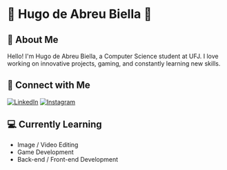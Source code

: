 # 🏁 Hugo de Abreu Biella 🏁

## 🚀 About Me

Hello! I'm Hugo de Abreu Biella, a Computer Science student at UFJ. I love working on innovative projects, gaming, and constantly learning new skills.

## 🔗 Connect with Me

[![LinkedIn](https://img.shields.io/badge/LinkedIn-0077B5?style=for-the-badge&logo=linkedin&logoColor=white)](https://www.linkedin.com/in/hugobiella/)
[![Instagram](https://img.shields.io/badge/Instagram-E4405F?style=for-the-badge&logo=instagram&logoColor=white)](https://www.instagram.com/hugobiella/)

## 💻 Currently Learning

- Image / Video Editing
- Game Development
- Back-end / Front-end Development
